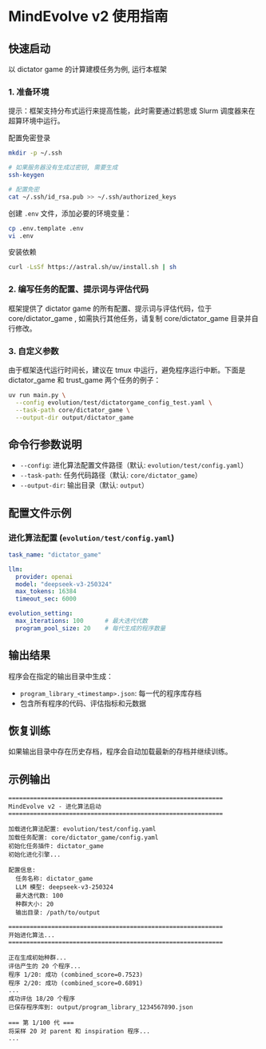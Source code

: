 # MindEvolve v2 使用指南

## 快速启动
以 dictator game 的计算建模任务为例, 运行本框架

### 1. 准备环境
提示：框架支持分布式运行来提高性能，此时需要通过鹤思或 Slurm 调度器来在超算环境中运行。

配置免密登录
```bash
mkdir -p ~/.ssh

# 如果服务器没有生成过密钥, 需要生成
ssh-keygen

# 配置免密
cat ~/.ssh/id_rsa.pub >> ~/.ssh/authorized_keys
```

创建 `.env` 文件，添加必要的环境变量：
```bash
cp .env.template .env
vi .env
```

安装依赖
```bash
curl -LsSf https://astral.sh/uv/install.sh | sh
```

### 2. 编写任务的配置、提示词与评估代码
框架提供了 dictator game 的所有配置、提示词与评估代码，位于 core/dictator_game , 如需执行其他任务，请复制 core/dictator_game 目录并自行修改。

### 3. 自定义参数
由于框架迭代运行时间长，建议在 tmux 中运行，避免程序运行中断。下面是 dictator_game 和 trust_game 两个任务的例子：
```bash
uv run main.py \
  --config evolution/test/dictatorgame_config_test.yaml \
  --task-path core/dictator_game \
  --output-dir output/dictator_game
```

## 命令行参数说明

- `--config`: 进化算法配置文件路径（默认: `evolution/test/config.yaml`）
- `--task-path`: 任务代码路径（默认: `core/dictator_game`）
- `--output-dir`: 输出目录（默认: `output`）

## 配置文件示例

### 进化算法配置 (`evolution/test/config.yaml`)

```yaml
task_name: "dictator_game"

llm:
  provider: openai
  model: "deepseek-v3-250324"
  max_tokens: 16384
  timeout_sec: 6000

evolution_setting:
  max_iterations: 100      # 最大迭代代数
  program_pool_size: 20    # 每代生成的程序数量
```

## 输出结果

程序会在指定的输出目录中生成：

- `program_library_<timestamp>.json`: 每一代的程序库存档
- 包含所有程序的代码、评估指标和元数据

## 恢复训练

如果输出目录中存在历史存档，程序会自动加载最新的存档并继续训练。

## 示例输出

```
============================================================
MindEvolve v2 - 进化算法启动
============================================================

加载进化算法配置: evolution/test/config.yaml
加载任务配置: core/dictator_game/config.yaml
初始化任务插件: dictator_game
初始化进化引擎...

配置信息:
  任务名称: dictator_game
  LLM 模型: deepseek-v3-250324
  最大迭代数: 100
  种群大小: 20
  输出目录: /path/to/output

============================================================
开始进化算法...
============================================================

正在生成初始种群...
评估产生的 20 个程序...
程序 1/20: 成功 (combined_score=0.7523)
程序 2/20: 成功 (combined_score=0.6891)
...
成功评估 18/20 个程序
已保存程序库到: output/program_library_1234567890.json

=== 第 1/100 代 ===
将采样 20 对 parent 和 inspiration 程序...
...
